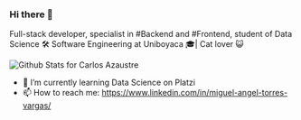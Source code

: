 ### Hi there 👋

Full-stack developer, specialist in #Backend and #Frontend, student of Data Science 🛠 Software Engineering at Uniboyaca 🎓| Cat lover 😺

![Github Stats for Carlos Azaustre](https://github-readme-stats.vercel.app/api?username=supermavster&show_icons=true&hide_border=true&title_color=ffb300&icon_color=ffb300&bg_color=dddddd)

- 🌱 I’m currently learning  Data Science on Platzi
- 📫 How to reach me: https://www.linkedin.com/in/miguel-angel-torres-vargas/

<!--
**supermavster/supermavster** is a ✨ _special_ ✨ repository because its `README.md` (this file) appears on your GitHub profile.

Here are some ideas to get you started:

- 🔭 I’m currently working on ...
- 🌱 I’m currently learning ...
- 👯 I’m looking to collaborate on ...
- 🤔 I’m looking for help with ...
- 💬 Ask me about ...
- 📫 How to reach me: ...
- 😄 Pronouns: ...
- ⚡ Fun fact: ...
-->

